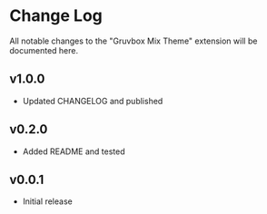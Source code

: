 # Change Log
All notable changes to the "Gruvbox Mix Theme" extension will be documented here.

## v1.0.0
- Updated CHANGELOG and published

## v0.2.0
- Added README and tested

## v0.0.1
- Initial release
